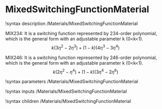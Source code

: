 
# MixedSwitchingFunctionMaterial

!syntax description /Materials/MixedSwitchingFunctionMaterial

MIX234: It is a switching function represented by 234-order polynomial, which is the general form with an adjustable parameter k (0<k<1).
$$
k(3\eta^2-2\eta^3)+(1-k)(4\eta^3-3\eta^4)
$$

MIX246: It is a switching function represented by 246-order polynomial, which is the general form with an adjustable parameter k (0<k<1).
$$
k(2\eta^2-\eta^4)+(1-k)(3\eta^4-2\eta^6)
$$

!syntax parameters /Materials/MixedSwitchingFunctionMaterial

!syntax inputs /Materials/MixedSwitchingFunctionMaterial

!syntax children /Materials/MixedSwitchingFunctionMaterial
